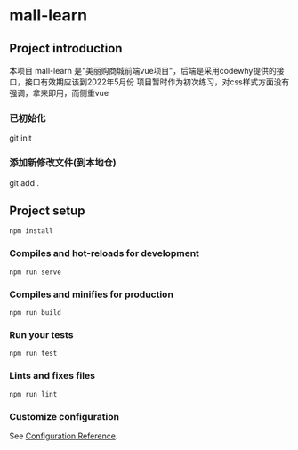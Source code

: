 # mall-learn

## Project introduction
本项目 mall-learn 是"美丽购商城前端vue项目"，后端是采用codewhy提供的接口，接口有效期应该到2022年5月份
项目暂时作为初次练习，对css样式方面没有强调，拿来即用，而侧重vue

### 已初始化
git init
### 添加新修改文件(到本地仓)
git add .

## Project setup
```
npm install
```

### Compiles and hot-reloads for development
```
npm run serve
```

### Compiles and minifies for production
```
npm run build
```

### Run your tests
```
npm run test
```

### Lints and fixes files
```
npm run lint
```

### Customize configuration
See [Configuration Reference](https://cli.vuejs.org/config/).

